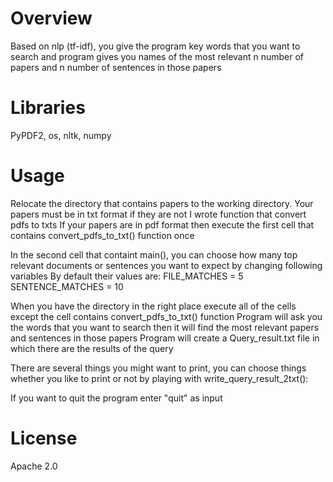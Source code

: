 # Overview
Based on nlp (tf-idf), you give the program key words that you want to search
and program gives you names of the most relevant n number of papers and n number of sentences in those papers

# Libraries
PyPDF2, 
os, 
nltk, 
numpy

# Usage
Relocate the directory that contains papers to the working directory.
Your papers must be in txt format if they are not I wrote function that convert pdfs to txts
If your papers are in pdf format then execute the first cell that contains convert_pdfs_to_txt() function once

In the second cell that containt main(), you can choose how many top relevant documents or sentences you want to expect by changing following variables
By default their values are:
FILE_MATCHES = 5
SENTENCE_MATCHES = 10

When you have the directory in the right place execute all of the cells except the cell contains convert_pdfs_to_txt() function
Program will ask you the words that you want to search then it will find the most relevant papers and sentences in those papers
Program will create a Query_result.txt file in which there are the results of the query

There are several things you might want to print, you can choose things whether you like to print or not by playing with write_query_result_2txt():

If you want to quit the program enter "quit" as input
 
# License
Apache 2.0
